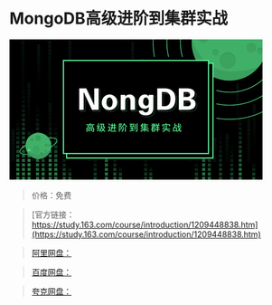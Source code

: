 # MongoDB高级进阶到集群实战

![img](../../../assets/study163/free/255a061d1343415a8d36410e34a5c1e9.jpg)

> 价格：免费

> [官方链接：https://study.163.com/course/introduction/1209448838.htm](https://study.163.com/course/introduction/1209448838.htm)

> [阿里网盘：]()

> [百度网盘：]()

> [夸克网盘：]()
